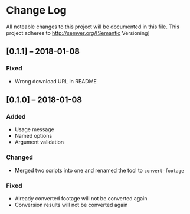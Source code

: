 # Change Log

All noteable changes to this project will be documented in this file. This project adheres to http://semver.org/[Semantic Versioning]

## [0.1.1] – 2018-01-08

### Fixed

* Wrong download URL in README


## [0.1.0] – 2018-01-08


### Added

* Usage message
* Named options
* Argument validation

### Changed

* Merged two scripts into one and renamed the tool to `convert-footage`

### Fixed

* Already converted footage will not be converted again
* Conversion results will not be converted again

